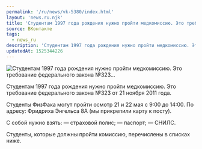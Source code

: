 ```yaml
---
permalink: '/ru/news/vk-5380/index.html'
layout: 'news.ru.njk'
title: 'Студентам 1997 года рождения нужно пройти медкомиссию. Это требование федерального закона №323…'
source: ВКонтакте
tags:
  - news_ru
description: 'Студентам 1997 года рождения нужно пройти медкомиссию. Это требование федерального закона №323…'
updatedAt: 1525344226
---
```

![Студентам 1997 года рождения нужно пройти медкомиссию. Это требование федерального закона №323…](https://sun9-13.userapi.com/impf/c846416/v846416475/3e7be/18kYTfQ0GAg.jpg?size=960x960&quality=96&proxy=1&sign=6e93bee95e12e62477f7908d8237e011&c_uniq_tag=yzYV0tc8F3VpgAzaph_hryxW8KLXZEAUAtFwOA8dJkQ&type=album)

Студентам 1997 года рождения нужно пройти медкомиссию. Это требование федерального закона №323 от 21 ноября 2011 года.

Студенты ФизФака могут пройти осмотр 21 и 22 мая с 9:00 до 14:00. По адресу: Фридриха Энгельса 8А (мы прикрепили карту к посту).

С собой нужно взять:
— страховой полис;
— паспорт;
— СНИЛС.

Студенты, которые должны пройти комиссию, перечислены в списках ниже.
